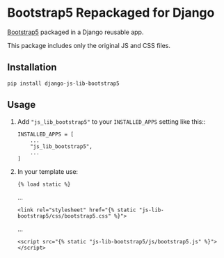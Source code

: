 # Bootstrap5 Repackaged for Django

[Bootstrap5](https://getbootstrap.com/docs/5.2/) packaged in a Django reusable app.

This package includes only the original JS and CSS files.


## Installation

    pip install django-js-lib-bootstrap5

## Usage

1. Add `"js_lib_bootstrap5"` to your `INSTALLED_APPS` setting like this::

       INSTALLED_APPS = [
           ...
           "js_lib_bootstrap5",
           ...
       ]

2. In your template use:
   
       {% load static %}
   
   ...
   
       <link rel="stylesheet" href="{% static "js-lib-bootstrap5/css/bootstrap5.css" %}">

   ...
   
       <script src="{% static "js-lib-bootstrap5/js/bootstrap5.js" %}"></script>
